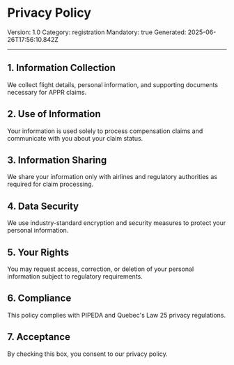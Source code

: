 # Privacy Policy
Version: 1.0
Category: registration
Mandatory: true
Generated: 2025-06-26T17:56:10.842Z

---

## 1. Information Collection
We collect flight details, personal information, and supporting documents necessary for APPR claims.

## 2. Use of Information
Your information is used solely to process compensation claims and communicate with you about your claim status.

## 3. Information Sharing
We share your information only with airlines and regulatory authorities as required for claim processing.

## 4. Data Security
We use industry-standard encryption and security measures to protect your personal information.

## 5. Your Rights
You may request access, correction, or deletion of your personal information subject to regulatory requirements.

## 6. Compliance
This policy complies with PIPEDA and Quebec's Law 25 privacy regulations.

## 7. Acceptance
By checking this box, you consent to our privacy policy.